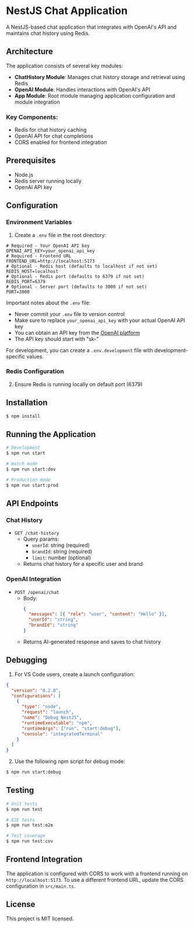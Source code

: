 # NestJS Chat Application

A NestJS-based chat application that integrates with OpenAI's API and maintains chat history using Redis.

## Architecture

The application consists of several key modules:

- **ChatHistory Module**: Manages chat history storage and retrieval using Redis
- **OpenAI Module**: Handles interactions with OpenAI's API
- **App Module**: Root module managing application configuration and module integration

### Key Components:
- Redis for chat history caching
- OpenAI API for chat completions
- CORS enabled for frontend integration

## Prerequisites

- Node.js
- Redis server running locally
- OpenAI API key

## Configuration

### Environment Variables

1. Create a `.env` file in the root directory:
```env
# Required - Your OpenAI API key
OPENAI_API_KEY=your_openai_api_key
# Required - Frontend URL
FRONTEND_URL=http://localhost:5173
# Optional - Redis host (defaults to localhost if not set)
REDIS_HOST=localhost
# Optional - Redis port (defaults to 6379 if not set)
REDIS_PORT=6379
# Optional - Server port (defaults to 3000 if not set)
PORT=3000
```

Important notes about the `.env` file:
- Never commit your `.env` file to version control
- Make sure to replace `your_openai_api_key` with your actual OpenAI API key
- You can obtain an API key from the [OpenAI platform](https://platform.openai.com/api-keys)
- The API key should start with "sk-"

For development, you can create a `.env.development` file with development-specific values.


### Redis Configuration

2. Ensure Redis is running locally on default port (6379)

## Installation

```bash
$ npm install
```

## Running the Application

```bash
# Development
$ npm run start

# Watch mode
$ npm run start:dev

# Production mode
$ npm run start:prod
```

## API Endpoints

### Chat History
- `GET /chat-history`
  - Query params:
    - `userId`: string (required)
    - `brandId`: string (required)
    - `limit`: number (optional)
  - Returns chat history for a specific user and brand

### OpenAI Integration
- `POST /openai/chat`
  - Body:
    ```json
    {
      "messages": [{ "role": "user", "content": "Hello" }],
      "userId": "string",
      "brandId": "string"
    }
    ```
  - Returns AI-generated response and saves to chat history

## Debugging

1. For VS Code users, create a launch configuration:
```json
{
  "version": "0.2.0",
  "configurations": [
    {
      "type": "node",
      "request": "launch",
      "name": "Debug NestJS",
      "runtimeExecutable": "npm",
      "runtimeArgs": ["run", "start:debug"],
      "console": "integratedTerminal"
    }
  ]
}
```

2. Use the following npm script for debug mode:
```bash
$ npm run start:debug
```

## Testing

```bash
# Unit tests
$ npm run test

# E2E tests
$ npm run test:e2e

# Test coverage
$ npm run test:cov
```

## Frontend Integration

The application is configured with CORS to work with a frontend running on `http://localhost:5173`. To use a different frontend URL, update the CORS configuration in `src/main.ts`.

## License

This project is MIT licensed.
